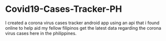 # Covid19-Cases-Tracker-PH

I created a corona virus cases tracker android app using an api that i found online to help aid my fellow filipinos get the latest data regarding the corona virus cases here in the philippines.
